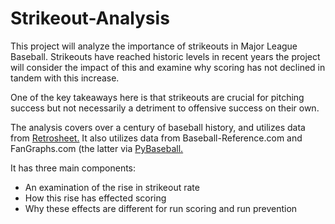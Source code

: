 # Strikeout-Analysis 

This project will analyze the importance of strikeouts in Major League Baseball. Strikeouts have reached historic levels in recent years the project will consider the impact of this and examine why scoring has not declined in tandem with this increase.

One of the key takeaways here is that strikeouts are crucial for pitching success but not necessarily a detriment to offensive success on their own.

The analysis covers over a century of baseball history, and utilizes data from <a href="https://www.retrosheet.org">Retrosheet.</a> It also utilizes data from Baseball-Reference.com and FanGraphs.com (the latter via <a href="https://github.com/jldbc/pybaseball">PyBaseball.</a>

It has three main components:
<ul>
  <li>An examination of the rise in strikeout rate</li>
  <li>How this rise has effected scoring</li>
  <li>Why these effects are different for run scoring and run prevention</li>
</ul>
